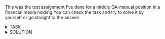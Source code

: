 This was the test assignment I've done for a middle QA-manual position in a financial media holding
You can check the task and try to solve it by yourself or go straight to the answer

<details><summary>TASK</summary>
<p>

The task should be completed using Postman with NASA open API
https://api.nasa.gov/

You will need to find some Mars Rover Photos queries
1. Make a query with "Querying by Earth date" using 21.01.2022
2. Pass  the id of the second photo into Postman environment variable using JSON parsing

The solution should contain the query URL and the JS code for passing the variable

</p>
</details>

<details><summary>SOLUTION</summary>
<p>

1. https://api.nasa.gov/mars-photos/api/v1/rovers/curiosity/photos?earth_date=2022-01-21&api_key={{apiKey}}

Inside the Postman environment we create the variable apiKey that contains the API Key we recieve after 
registration on NASA API website. Recieved API Key should be passed into environment over the apiKey variable

2. 
```
var jsonData = JSON.parse(responseBody);
postman.setEnvironmentVariable("secondPhotoId", jsonData.photos[1].id)
```

In the body of GET query we find the list with all photos and pass the id of the second element from the list 
into the environment variable 

</p>
</details>
